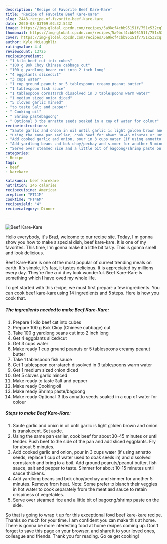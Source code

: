 ```yaml
---
description: "Recipe of Favorite Beef Kare-Kare"
title: "Recipe of Favorite Beef Kare-Kare"
slug: 2443-recipe-of-favorite-beef-kare-kare
date: 2020-08-03T09:02:32.543Z
image: https://img-global.cpcdn.com/recipes/5a9bcf4cbb95151f/751x532cq70/beef-kare-kare-recipe-main-photo.jpg
thumbnail: https://img-global.cpcdn.com/recipes/5a9bcf4cbb95151f/751x532cq70/beef-kare-kare-recipe-main-photo.jpg
cover: https://img-global.cpcdn.com/recipes/5a9bcf4cbb95151f/751x532cq70/beef-kare-kare-recipe-main-photo.jpg
author: Kyle McLaughlin
ratingvalue: 4.4
reviewcount: 13725
recipeingredient:
- "1 kilo beef cut into cubes"
- "100 g Bok Choy Chinese cabbage cut"
- "100 g yardlong beans cut into 2 inch long"
- "4 eggplants slicedcut"
- "3 cups water"
- "1 cup ground peanuts or 5 tablespoons creamy peanut butter"
- "1 tablespoon fish sauce"
- "1 tablespoon cornstarch dissolved in 3 tablespoons warm water"
- "1 medium sized onion diced"
- "5 cloves garlic minced"
- "to taste Salt and pepper"
- " Cooking oil"
- " Shrimp pastebagoong"
- " Optional 3 tbs annatto seeds soaked in a cup of water for colour"
recipeinstructions:
- "Saute garlic and onion in oil until garlic is light golden brown and onion is translucent. Set aside."
- "Using the same pan earlier, cook beef for about 30-45 minutes or until tender. Push beef to the side of the pan and add sliced eggplants. Fry for about 5 minutes."
- "Add cooked garlic and onion, pour in 3 cups water (if using annatto seeds, replace 1 cup of water used to doak seeds in) and dissolved cornstarch and bring to a boil. Add ground peanuts/peanut butter, fish sauce, salt and pepper to taste. Simmer for about 10-15 minutes until sauce thickens."
- "Add yardlong beans and bok choy/pechay and simmer for another 5 minutes. Remove from heat. Note: Some prefer to blanch their veggies in hot water to cook separately from the meat and sauce to retain crispiness of vegetables."
- "Serve over steamed rice and a little bit of bagoong/shrimp paste on the side."
categories:
- Recipe
tags:
- beef
- karekare

katakunci: beef karekare 
nutrition: 246 calories
recipecuisine: American
preptime: "PT11M"
cooktime: "PT46M"
recipeyield: "4"
recipecategory: Dinner

---
```



![Beef Kare-Kare](https://img-global.cpcdn.com/recipes/5a9bcf4cbb95151f/751x532cq70/beef-kare-kare-recipe-main-photo.jpg)

Hello everybody, it's Brad, welcome to our recipe site. Today, I'm gonna show you how to make a special dish, beef kare-kare. It is one of my favorites. This time, I'm gonna make it a little bit tasty. This is gonna smell and look delicious.



Beef Kare-Kare is one of the most popular of current trending meals on earth. It's simple, it's fast, it tastes delicious. It is appreciated by millions every day. They're fine and they look wonderful. Beef Kare-Kare is something which I have loved my whole life.


To get started with this recipe, we must first prepare a few ingredients. You can cook beef kare-kare using 14 ingredients and 5 steps. Here is how you cook that.

<!--inarticleads1-->

##### The ingredients needed to make Beef Kare-Kare:

1. Prepare 1 kilo beef cut into cubes
1. Prepare 100 g Bok Choy (Chinese cabbage) cut
1. Take 100 g yardlong beans cut into 2 inch long
1. Get 4 eggplants sliced/cut
1. Get 3 cups water
1. Make ready 1 cup ground peanuts or 5 tablespoons creamy peanut butter
1. Take 1 tablespoon fish sauce
1. Get 1 tablespoon cornstarch dissolved in 3 tablespoons warm water
1. Get 1 medium sized onion diced
1. Get 5 cloves garlic minced
1. Make ready to taste Salt and pepper
1. Make ready  Cooking oil
1. Make ready  Shrimp paste/bagoong
1. Make ready  Optional: 3 tbs annatto seeds soaked in a cup of water for colour




<!--inarticleads2-->

##### Steps to make Beef Kare-Kare:

1. Saute garlic and onion in oil until garlic is light golden brown and onion is translucent. Set aside.
1. Using the same pan earlier, cook beef for about 30-45 minutes or until tender. Push beef to the side of the pan and add sliced eggplants. Fry for about 5 minutes.
1. Add cooked garlic and onion, pour in 3 cups water (if using annatto seeds, replace 1 cup of water used to doak seeds in) and dissolved cornstarch and bring to a boil. Add ground peanuts/peanut butter, fish sauce, salt and pepper to taste. Simmer for about 10-15 minutes until sauce thickens.
1. Add yardlong beans and bok choy/pechay and simmer for another 5 minutes. Remove from heat. Note: Some prefer to blanch their veggies in hot water to cook separately from the meat and sauce to retain crispiness of vegetables.
1. Serve over steamed rice and a little bit of bagoong/shrimp paste on the side.




So that is going to wrap it up for this exceptional food beef kare-kare recipe. Thanks so much for your time. I am confident you can make this at home. There is gonna be more interesting food at home recipes coming up. Don't forget to save this page on your browser, and share it to your loved ones, colleague and friends. Thank you for reading. Go on get cooking!
